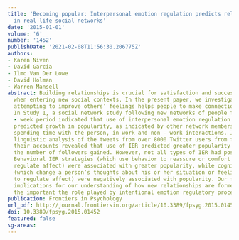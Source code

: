```yaml
---
title: 'Becoming popular: Interpersonal emotion regulation predicts relationship formation
  in real life social networks'
date: '2015-01-01'
volume: '6'
number: '1452'
publishDate: '2021-02-08T11:56:30.206775Z'
authors:
- Karen Niven
- David Garcia
- Ilmo Van Der Lowe
- David Holman
- Warren Mansell
abstract: Building relationships is crucial for satisfaction and success, especially
  when entering new social contexts. In the present paper, we investigate whether
  attempting to improve others’ feelings helps people to make connections in new networks.
  In Study 1, a social network study following new networks of people for a twelve
  - week period indicated that use of interpersonal emotion regulation (IER) strategies
  predicted growth in popularity, as indicated by other network members’ reports of
  spending time with the person, in work and non - work interactions. In Study 2,
  linguistic analysis of the tweets from over 8000 Twitter users from formation of
  their accounts revealed that use of IER predicted greater popularity in terms of
  the number of followers gained. However, not all types of IER had positive effects.
  Behavioral IER strategies (which use behavior to reassure or comfort in order to
  regulate affect) were associated with greater popularity, while cognitive strategies
  (which change a person’s thoughts about his or her situation or feelings in order
  to regulate affect) were negatively associated with popularity. Our findings have
  implications for our understanding of how new relationships are formed, highlighting
  the important the role played by intentional emotion regulatory processes.
publication: Frontiers in Psychology
url_pdf: http://journal.frontiersin.org/article/10.3389/fpsyg.2015.01452
doi: 10.3389/fpsyg.2015.01452
featured: false
sg-areas:
---
```

